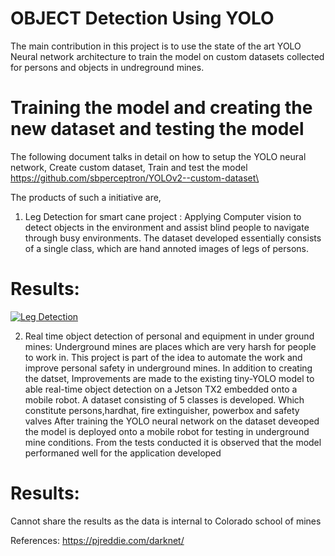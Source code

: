
# OBJECT Detection Using YOLO
The main contribution in this project is to use the state of the art YOLO Neural network architecture to train the model on custom datasets collected for persons and objects in undreground mines.


# Training the model and creating the new dataset and testing the model
The following document talks in detail on how to setup the YOLO neural network, Create custom dataset, Train and test the model 
https://github.com/sbperceptron/YOLOv2--custom-dataset\

The products of such a initiative are,
1. Leg Detection for smart cane project : 
Applying Computer vision to detect objects in the environment and assist blind people to navigate through busy environments. The dataset developed essentially consists of a single class, which are hand annoted images of legs of persons.
# Results:
[![Leg Detection](https://github.com/sbperceptron/Object-Detection-Using-YOLO/blob/master/Screenshot%20(4).png)](https://www.youtube.com/watch?v=XO6vIVuBunY)

2. Real time object detection of personal and equipment in under ground mines:
Underground mines are places which are very harsh for people to work in. This project is part of the idea to automate the work and improve personal safety in underground mines. In addition to creating the datset, Improvements are made to the existing tiny-YOLO model to able real-time object detection on a Jetson TX2 embedded onto a mobile robot. A dataset consisting of 5 classes is developed. Which constitute persons,hardhat, fire extinguisher, powerbox and safety valves After training the YOLO neural network on the dataset deveoped the model is deployed onto a mobile robot for testing in underground mine conditions. From the tests conducted it is observed that the model performaned well for the application developed

# Results:
Cannot share the results as the data is internal to Colorado school of mines

References:
https://pjreddie.com/darknet/
